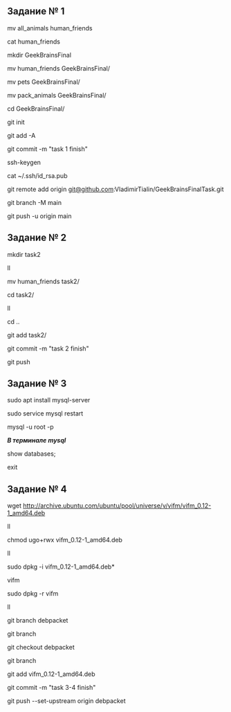 ## Задание № 1

mv all_animals human_friends

cat human_friends

mkdir GeekBrainsFinal

mv human_friends GeekBrainsFinal/

mv pets GeekBrainsFinal/

mv pack_animals GeekBrainsFinal/

cd GeekBrainsFinal/

git init

git add -A

git commit -m "task 1 finish"

ssh-keygen

cat ~/.ssh/id_rsa.pub

git remote add origin git@github.com:VladimirTialin/GeekBrainsFinalTask.git

git branch -M main

git push -u origin main

## Задание № 2

mkdir task2

ll

mv human_friends task2/

cd task2/

ll

cd ..

git add task2/

git commit -m "task 2 finish"

git push

## Задание № 3

sudo apt install mysql-server

sudo service mysql restart

mysql -u root -p

***В терминале mysql***

show databases;

exit

## Задание № 4

wget http://archive.ubuntu.com/ubuntu/pool/universe/v/vifm/vifm_0.12-1_amd64.deb

ll

chmod ugo+rwx vifm_0.12-1_amd64.deb

ll

sudo dpkg -i vifm_0.12-1_amd64.deb*

vifm

sudo dpkg -r vifm

ll

git branch debpacket

git branch

git checkout debpacket

git branch

git add vifm_0.12-1_amd64.deb

git commit -m "task 3-4 finish"

git push --set-upstream origin debpacket
